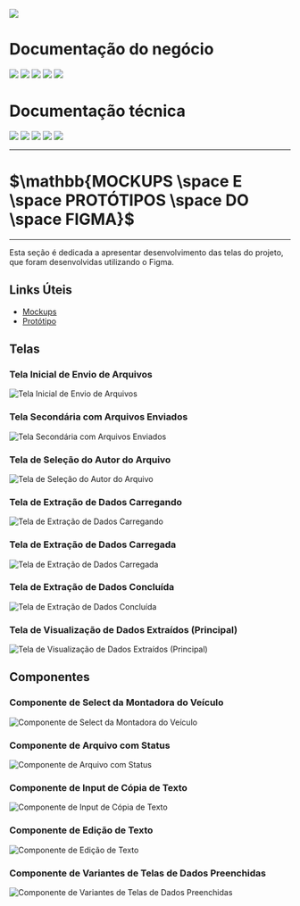 

[![](https://img.shields.io/badge/Home-000000?style=for-the-badge&logo=markdown&logoColor=white)](home)

# Documentação do negócio
[![](https://img.shields.io/badge/Sprints-000000?style=for-the-badge&logo=markdown&logoColor=white)](sprints)
[![](https://img.shields.io/badge/Requisitos-000000?style=for-the-badge&logo=markdown&logoColor=white)](requisitos)
[![](https://img.shields.io/badge/Processos-000000?style=for-the-badge&logo=markdown&logoColor=white)](processos)
[![](https://img.shields.io/badge/Gerência-000000?style=for-the-badge&logo=markdown&logoColor=white)](gerencia)
[![](https://img.shields.io/badge/Horários-000000?style=for-the-badge&logo=markdown&logoColor=white)](horarios)

# Documentação técnica
[![](https://img.shields.io/badge/Arquitetura-000000?style=for-the-badge&logo=markdown&logoColor=white)](arquitetura)
[![](https://img.shields.io/badge/Mockups-FF7518?style=for-the-badge&logo=markdown&logoColor=black)](mockups)
[![](https://img.shields.io/badge/Banco_de_dados-000000?style=for-the-badge&logo=markdown&logoColor=white)](banco_dados)
[![](https://img.shields.io/badge/Instalação-000000?style=for-the-badge&logo=markdown&logoColor=white)](instalacao)
[![](https://img.shields.io/badge/Configuração-000000?style=for-the-badge&logo=markdown&logoColor=white)](configuracao)

---
# $`\mathbb{MOCKUPS \space E \space PROTÓTIPOS \space DO \space FIGMA}`$
---

Esta seção é dedicada a apresentar desenvolvimento das telas do projeto, que foram desenvolvidas utilizando o Figma.

## Links Úteis

-   [Mockups](https://www.figma.com/file/ZiXeRX84pQngz6GPoXnFgU/Figma-Oficial---AGES%26Sinosserra?node-id=0-1&t=wwhjHaTpCBwkcaUp-0)
-   [Protótipo](https://www.figma.com/proto/ZiXeRX84pQngz6GPoXnFgU/Figma-Oficial---AGES%26Sinosserra?node-id=245-1556&scaling=contain&page-id=0%3A1&starting-point-node-id=245%3A1556)

## Telas

### Tela Inicial de Envio de Arquivos

![Tela Inicial de Envio de Arquivos](https://tools.ages.pucrs.br/veiculos-via-montadora/wiki/-/raw/main/pictures/figmaMockups/01_HomeScreen.jpg)

### Tela Secondária com Arquivos Enviados

![Tela Secondária com Arquivos Enviados](https://tools.ages.pucrs.br/veiculos-via-montadora/wiki/-/raw/main/pictures/figmaMockups/02_FileUpload.jpg)

### Tela de Seleção do Autor do Arquivo

![Tela de Seleção do Autor do Arquivo](https://tools.ages.pucrs.br/veiculos-via-montadora/wiki/-/raw/main/pictures/figmaMockups/03_FileType.jpg)

### Tela de Extração de Dados Carregando

![Tela de Extração de Dados Carregando](https://tools.ages.pucrs.br/veiculos-via-montadora/wiki/-/raw/main/pictures/figmaMockups/04_FilesReading.jpg)

### Tela de Extração de Dados Carregada

![Tela de Extração de Dados Carregada](https://tools.ages.pucrs.br/veiculos-via-montadora/wiki/-/raw/main/pictures/figmaMockups/05_FilesReadingLoaded.jpg)

### Tela de Extração de Dados Concluída

![Tela de Extração de Dados Concluída](https://tools.ages.pucrs.br/veiculos-via-montadora/wiki/-/raw/main/pictures/figmaMockups/06_FilesRead.jpg)

### Tela de Visualização de Dados Extraídos (Principal)

![Tela de Visualização de Dados Extraídos (Principal)](https://tools.ages.pucrs.br/veiculos-via-montadora/wiki/-/raw/main/pictures/figmaMockups/07_MainScreen.jpg)

## Componentes

### Componente de Select da Montadora do Veículo

![Componente de Select da Montadora do Veículo](https://tools.ages.pucrs.br/veiculos-via-montadora/wiki/-/raw/main/pictures/figmaMockups/components/&%20DropdownField.png)

### Componente de Arquivo com Status

![Componente de Arquivo com Status](https://tools.ages.pucrs.br/veiculos-via-montadora/wiki/-/raw/main/pictures/figmaMockups/components/FileIcon.png)

### Componente de Input de Cópia de Texto

![Componente de Input de Cópia de Texto](https://tools.ages.pucrs.br/veiculos-via-montadora/wiki/-/raw/main/pictures/figmaMockups/components/Input.png)

### Componente de Edição de Texto

![Componente de Edição de Texto](https://tools.ages.pucrs.br/veiculos-via-montadora/wiki/-/raw/main/pictures/figmaMockups/components/EditButton.png)

### Componente de Variantes de Telas de Dados Preenchidas

![Componente de Variantes de Telas de Dados Preenchidas](https://tools.ages.pucrs.br/veiculos-via-montadora/wiki/-/raw/main/pictures/figmaMockups/components/Dados.png)

